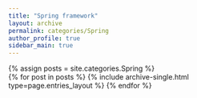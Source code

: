 ```yaml
---
title: "Spring framework"
layout: archive
permalink: categories/Spring
author_profile: true
sidebar_main: true
---
```



{% assign posts = site.categories.Spring %}  
{% for post in posts %} {% include archive-single.html type=page.entries_layout %} {% endfor %}
